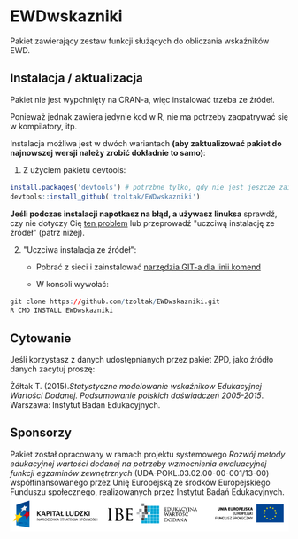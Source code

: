 # EWDwskazniki

Pakiet zawierający zestaw funkcji służących do obliczania wskaźników EWD.

## Instalacja / aktualizacja

Pakiet nie jest wypchnięty na CRAN-a, więc instalować trzeba ze źródeł.

Ponieważ jednak zawiera jedynie kod w R, nie ma potrzeby zaopatrywać się w kompilatory, itp.

Instalacja możliwa jest w dwóch wariantach **(aby zaktualizować pakiet do najnowszej wersji należy zrobić dokładnie to samo)**:

1) Z użyciem pakietu devtools:
```r
install.packages('devtools') # potrzbne tylko, gdy nie jest jeszcze zainstalowany
devtools::install_github('tzoltak/EWDwskazniki')
```

**Jeśli podczas instalacji napotkasz na błąd, a używasz linuksa** sprawdź, czy nie dotyczy Cię [ten problem](https://github.com/hadley/devtools/issues/650) lub przeprowadź "uczciwą instalację ze źródeł" (patrz niżej).

2) "Uczciwa instalacja ze źródeł":

   * Pobrać z sieci i zainstalować [narzędzia GIT-a dla linii komend](http://git-scm.com/downloads) 
   
   * W konsoli wywołać:
```r
git clone https://github.com/tzoltak/EWDwskazniki.git
R CMD INSTALL EWDwskazniki
```

## Cytowanie

Jeśli korzystasz z danych udostępnianych przez pakiet ZPD, jako źródło danych zacytuj proszę:

Żółtak T. (2015).*Statystyczne modelowanie wskaźnikow Edukacyjnej Wartości Dodanej. Podsumowanie polskich doświadczeń 2005-2015*. Warszawa: Instytut Badań Edukacyjnych.

## Sponsorzy

Pakiet został opracowany w ramach projektu systemowego *Rozwój metody edukacyjnej wartości dodanej na potrzeby wzmocnienia ewaluacyjnej funkcji egzaminów zewnętrznych* (UDA-POKL.03.02.00-00-001/13-00) współfinansowanego przez Unię Europejską ze środków Europejskiego Funduszu społecznego, realizowanych przez Instytut Badań Edukacyjnych.
![KL+IBE+EFS](inst/logo-IBE-EWD.png)
